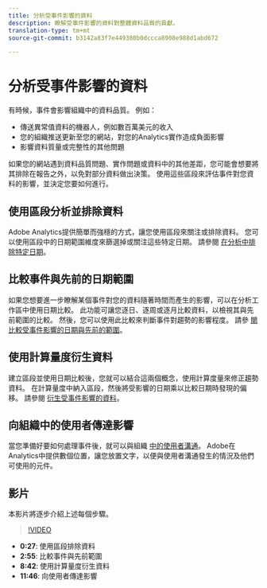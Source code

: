 ```yaml
---
title: 分析受事件影響的資料
description: 瞭解受事件影響的資料對整體資料品質的貢獻。
translation-type: tm+mt
source-git-commit: b3142a83f7e449380b0dccca8908e988d1abd672

---
```



# 分析受事件影響的資料

有時候，事件會影響組織中的資料品質。 例如：

* 傳送異常值資料的機器人，例如數百萬美元的收入
* 您的組織推送更新至您的網站，對您的Analytics實作造成負面影響
* 影響資料質量或完整性的其他問題

如果您的網站遇到資料品質問題、實作問題或資料中的其他差距，您可能會想要將其排除在報告之外，以免對部分資料做出決策。 使用這些區段來評估事件對您資料的影響，並決定您要如何進行。

## 使用區段分析並排除資料

Adobe Analytics提供簡單而強穩的方式，讓您使用區段來關注或排除資料。 您可以使用區段中的日期範圍維度來篩選掉或關注這些特定日期。 請參閱 [在分析中排除特定日期](segments.md)。

## 比較事件與先前的日期範圍

如果您想要進一步瞭解某個事件對您的資料隨著時間而產生的影響，可以在分析工作區中使用日期比較。 此功能可讓您逐日、逐周或逐月比較資料，以檢視其與先前範圍的比較。 然後，您可以使用此比較來判斷事件對趨勢的影響程度。 請參 [閱比較受事件影響的日期與先前的範圍](compare-dates.md)。

## 使用計算量度衍生資料

建立區段並使用日期比較後，您就可以結合這兩個概念，使用計算度量來修正趨勢資料。 在計算量度中納入區段，然後將受影響的日期乘以比較日期時發現的偏移。 請參閱 [衍生受事件影響的資料](calcmetrics.md)。

## 向組織中的使用者傳達影響

當您準備好要如何處理事件後，就可以與組織 [中的使用者溝通](communicate.md)。 Adobe在Analytics中提供數個位置，讓您放置文字，以便與使用者溝通發生的情況及他們可使用的元件。

## 影片

本影片將逐步介紹上述每個步驟。

>[!VIDEO](https://video.tv.adobe.com/v/33316?quality=12)

* **0:27**: 使用區段排除資料
* **2:55**: 比較事件與先前範圍
* **8:42**: 使用計算量度衍生資料
* **11:46**: 向使用者傳達影響
